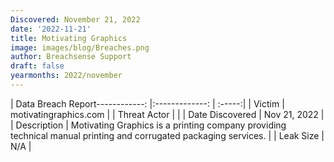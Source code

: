 ```yaml
---
Discovered: November 21, 2022
date: '2022-11-21'
title: Motivating Graphics
image: images/blog/Breaches.png
author: Breachsense Support
draft: false
yearmonths: 2022/november
---
```


| Data Breach Report------------:     |:-------------:    | :-----:|
| Victim      | motivatingraphics.com      | 
| Threat Actor      |       | 
| Date Discovered      | Nov 21, 2022      | 
| Description      | Motivating Graphics is a printing company providing technical manual printing and corrugated packaging services.      | 
| Leak Size      | N/A      | 


